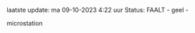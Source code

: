 laatste update: 
ma 09-10-2023  4:22   uur 
Status: FAALT - geel - 
<div class="service R">microstation</div>